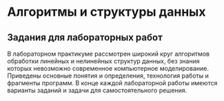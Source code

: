 # Алгоритмы и структуры данных

## Задания для лабораторных работ

В лабораторном практикуме рассмотрен широкий круг алгоритмов обработки линейных и нелинейных структур данных, без знания которых невозможно современное  компьютерное моделирование.
Приведены основные понятия и определения, технология работы и  фрагменты программ.
В конце каждой лабораторной работы имеются варианты заданий и задачи для самостоятельного решения.